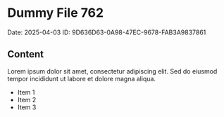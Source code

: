 # Dummy File 762

Date: 2025-04-03
ID: 9D636D63-0A98-47EC-9678-FAB3A9837861

## Content

Lorem ipsum dolor sit amet, consectetur adipiscing elit.
Sed do eiusmod tempor incididunt ut labore et dolore magna aliqua.

* Item 1
* Item 2
* Item 3


